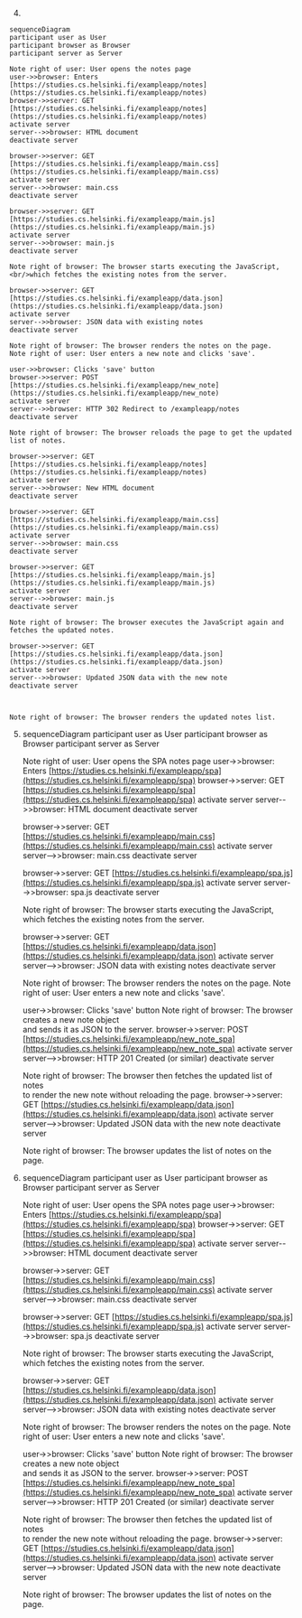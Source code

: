 4.

    sequenceDiagram
    participant user as User
    participant browser as Browser
    participant server as Server

    Note right of user: User opens the notes page
    user->>browser: Enters [https://studies.cs.helsinki.fi/exampleapp/notes](https://studies.cs.helsinki.fi/exampleapp/notes)
    browser->>server: GET [https://studies.cs.helsinki.fi/exampleapp/notes](https://studies.cs.helsinki.fi/exampleapp/notes)
    activate server
    server-->>browser: HTML document
    deactivate server

    browser->>server: GET [https://studies.cs.helsinki.fi/exampleapp/main.css](https://studies.cs.helsinki.fi/exampleapp/main.css)
    activate server
    server-->>browser: main.css
    deactivate server

    browser->>server: GET [https://studies.cs.helsinki.fi/exampleapp/main.js](https://studies.cs.helsinki.fi/exampleapp/main.js)
    activate server
    server-->>browser: main.js
    deactivate server

    Note right of browser: The browser starts executing the JavaScript,<br/>which fetches the existing notes from the server.

    browser->>server: GET [https://studies.cs.helsinki.fi/exampleapp/data.json](https://studies.cs.helsinki.fi/exampleapp/data.json)
    activate server
    server-->>browser: JSON data with existing notes
    deactivate server

    Note right of browser: The browser renders the notes on the page.
    Note right of user: User enters a new note and clicks 'save'.

    user->>browser: Clicks 'save' button
    browser->>server: POST [https://studies.cs.helsinki.fi/exampleapp/new_note](https://studies.cs.helsinki.fi/exampleapp/new_note)
    activate server
    server-->>browser: HTTP 302 Redirect to /exampleapp/notes
    deactivate server

    Note right of browser: The browser reloads the page to get the updated list of notes.

    browser->>server: GET [https://studies.cs.helsinki.fi/exampleapp/notes](https://studies.cs.helsinki.fi/exampleapp/notes)
    activate server
    server-->>browser: New HTML document
    deactivate server

    browser->>server: GET [https://studies.cs.helsinki.fi/exampleapp/main.css](https://studies.cs.helsinki.fi/exampleapp/main.css)
    activate server
    server-->>browser: main.css
    deactivate server

    browser->>server: GET [https://studies.cs.helsinki.fi/exampleapp/main.js](https://studies.cs.helsinki.fi/exampleapp/main.js)
    activate server
    server-->>browser: main.js
    deactivate server

    Note right of browser: The browser executes the JavaScript again and fetches the updated notes.

    browser->>server: GET [https://studies.cs.helsinki.fi/exampleapp/data.json](https://studies.cs.helsinki.fi/exampleapp/data.json)
    activate server
    server-->>browser: Updated JSON data with the new note
    deactivate server

    

    Note right of browser: The browser renders the updated notes list.


5.
    sequenceDiagram
    participant user as User
    participant browser as Browser
    participant server as Server

    Note right of user: User opens the SPA notes page
    user->>browser: Enters [https://studies.cs.helsinki.fi/exampleapp/spa](https://studies.cs.helsinki.fi/exampleapp/spa)
    browser->>server: GET [https://studies.cs.helsinki.fi/exampleapp/spa](https://studies.cs.helsinki.fi/exampleapp/spa)
    activate server
    server-->>browser: HTML document
    deactivate server

    browser->>server: GET [https://studies.cs.helsinki.fi/exampleapp/main.css](https://studies.cs.helsinki.fi/exampleapp/main.css)
    activate server
    server-->>browser: main.css
    deactivate server

    browser->>server: GET [https://studies.cs.helsinki.fi/exampleapp/spa.js](https://studies.cs.helsinki.fi/exampleapp/spa.js)
    activate server
    server-->>browser: spa.js
    deactivate server

    Note right of browser: The browser starts executing the JavaScript,<br/>which fetches the existing notes from the server.

    browser->>server: GET [https://studies.cs.helsinki.fi/exampleapp/data.json](https://studies.cs.helsinki.fi/exampleapp/data.json)
    activate server
    server-->>browser: JSON data with existing notes
    deactivate server

    Note right of browser: The browser renders the notes on the page.
    Note right of user: User enters a new note and clicks 'save'.

    user->>browser: Clicks 'save' button
    Note right of browser: The browser creates a new note object<br/>and sends it as JSON to the server.
    browser->>server: POST [https://studies.cs.helsinki.fi/exampleapp/new_note_spa](https://studies.cs.helsinki.fi/exampleapp/new_note_spa)
    activate server
    server-->>browser: HTTP 201 Created (or similar)
    deactivate server

    Note right of browser: The browser then fetches the updated list of notes<br/>to render the new note without reloading the page.
    browser->>server: GET [https://studies.cs.helsinki.fi/exampleapp/data.json](https://studies.cs.helsinki.fi/exampleapp/data.json)
    activate server
    server-->>browser: Updated JSON data with the new note
    deactivate server

    Note right of browser: The browser updates the list of notes on the page.


6.  sequenceDiagram
    participant user as User
    participant browser as Browser
    participant server as Server

    Note right of user: User opens the SPA notes page
    user->>browser: Enters [https://studies.cs.helsinki.fi/exampleapp/spa](https://studies.cs.helsinki.fi/exampleapp/spa)
    browser->>server: GET [https://studies.cs.helsinki.fi/exampleapp/spa](https://studies.cs.helsinki.fi/exampleapp/spa)
    activate server
    server-->>browser: HTML document
    deactivate server

    browser->>server: GET [https://studies.cs.helsinki.fi/exampleapp/main.css](https://studies.cs.helsinki.fi/exampleapp/main.css)
    activate server
    server-->>browser: main.css
    deactivate server

    browser->>server: GET [https://studies.cs.helsinki.fi/exampleapp/spa.js](https://studies.cs.helsinki.fi/exampleapp/spa.js)
    activate server
    server-->>browser: spa.js
    deactivate server

    Note right of browser: The browser starts executing the JavaScript,<br/>which fetches the existing notes from the server.

    browser->>server: GET [https://studies.cs.helsinki.fi/exampleapp/data.json](https://studies.cs.helsinki.fi/exampleapp/data.json)
    activate server
    server-->>browser: JSON data with existing notes
    deactivate server

    Note right of browser: The browser renders the notes on the page.
    Note right of user: User enters a new note and clicks 'save'.

    user->>browser: Clicks 'save' button
    Note right of browser: The browser creates a new note object<br/>and sends it as JSON to the server.
    browser->>server: POST [https://studies.cs.helsinki.fi/exampleapp/new_note_spa](https://studies.cs.helsinki.fi/exampleapp/new_note_spa)
    activate server
    server-->>browser: HTTP 201 Created (or similar)
    deactivate server

    Note right of browser: The browser then fetches the updated list of notes<br/>to render the new note without reloading the page.
    browser->>server: GET [https://studies.cs.helsinki.fi/exampleapp/data.json](https://studies.cs.helsinki.fi/exampleapp/data.json)
    activate server
    server-->>browser: Updated JSON data with the new note
    deactivate server

    Note right of browser: The browser updates the list of notes on the page.



